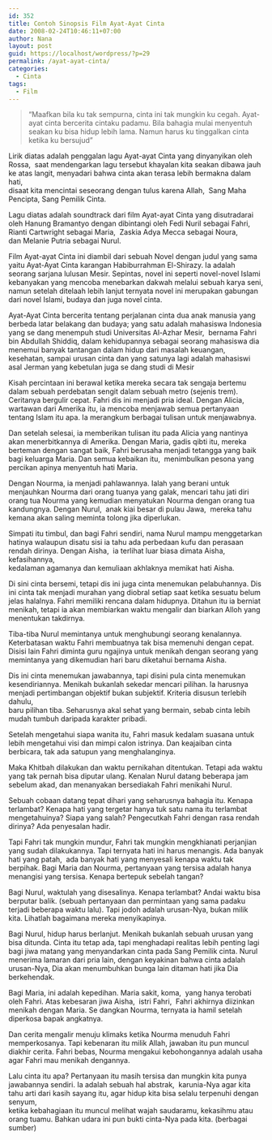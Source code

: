 ```yaml
---
id: 352
title: Contoh Sinopsis Film Ayat-Ayat Cinta
date: 2008-02-24T10:46:11+07:00
author: Nana
layout: post
guid: https://localhost/wordpress/?p=29
permalink: /ayat-ayat-cinta/
categories:
  - Cinta
tags:
  - Film
---
```

> “Maafkan bila ku tak sempurna, cinta ini tak mungkin ku cegah. Ayat-ayat cinta bercerita cintaku padamu. Bila bahagia mulai menyentuh seakan ku bisa hidup lebih lama. Namun harus ku tinggalkan cinta ketika ku bersujud”

Lirik diatas adalah penggalan lagu Ayat-ayat Cinta yang dinyanyikan oleh Rossa,  saat mendengarkan lagu tersebut khayalan kita seakan dibawa jauh ke atas langit, menyadari bahwa cinta akan terasa lebih bermakna dalam hati,  
disaat kita mencintai seseorang dengan tulus karena Allah,  Sang Maha Pencipta, Sang Pemilik Cinta.

Lagu diatas adalah soundtrack dari film Ayat-ayat Cinta yang disutradarai oleh Hanung Bramantyo dengan dibintangi oleh Fedi Nuril sebagai Fahri,  Rianti Cartwright sebagai Maria,  Zaskia Adya Mecca sebagai Noura,  
dan Melanie Putria sebagai Nurul.

Film Ayat-ayat Cinta ini diambil dari sebuah Novel dengan judul yang sama yaitu Ayat-Ayat Cinta karangan Habiburrahman El-Shirazy. Ia adalah seorang sarjana lulusan Mesir. Sepintas, novel ini seperti novel-novel Islami kebanyakan yang mencoba menebarkan dakwah melalui sebuah karya seni, namun setelah ditelaah lebih lanjut ternyata novel ini merupakan gabungan dari novel Islami, budaya dan juga novel cinta.

Ayat-Ayat Cinta bercerita tentang perjalanan cinta dua anak manusia yang berbeda latar belakang dan budaya; yang satu adalah mahasiswa Indonesia yang se dang menempuh studi Universitas Al-Azhar Mesir,  bernama Fahri bin Abdullah Shiddiq, dalam kehidupannya sebagai seorang mahasiswa dia menemui banyak tantangan dalam hidup dari masalah keuangan, kesehatan, sampai urusan cinta dan yang satunya lagi adalah mahasiswi asal Jerman yang kebetulan juga se dang studi di Mesir

Kisah percintaan ini berawal ketika mereka secara tak sengaja bertemu dalam sebuah perdebatan sengit dalam sebuah metro (sejenis trem). Ceritanya bergulir cepat. Fahri dis ini menjadi pria ideal. Dengan Alicia, wartawan dari Amerika itu, ia mencoba menjawab semua pertanyaan tentang Islam itu apa. Ia merangkum berbagai tulisan untuk menjawabnya.

Dan setelah selesai, ia memberikan tulisan itu pada Alicia yang nantinya akan menerbitkannya di Amerika. Dengan Maria, gadis qibti itu, mereka berteman dengan sangat baik, Fahri berusaha menjadi tetangga yang baik bagi keluarga Maria. Dan semua kebaikan itu,  menimbulkan pesona yang percikan apinya menyentuh hati Maria.

Dengan Nourma, ia menjadi pahlawannya. Ialah yang berani untuk menjauhkan Nourma dari orang tuanya yang galak, mencari tahu jati diri orang tua Nourma yang kemudian menyatukan Nourma dengan orang tua kandungnya. Dengan Nurul,  anak kiai besar di pulau Jawa,  mereka tahu kemana akan saling meminta tolong jika diperlukan.

Simpati itu timbul, dan bagi Fahri sendiri, nama Nurul mampu menggetarkan hatinya walaupun disatu sisi ia tahu ada perbedaan kufu dan perasaan rendah dirinya. Dengan Aisha,  ia terlihat luar biasa dimata Aisha, kefasihannya,  
kedalaman agamanya dan kemuliaan akhlaknya memikat hati Aisha.

Di sini cinta bersemi, tetapi dis ini juga cinta menemukan pelabuhannya. Dis ini cinta tak menjadi murahan yang diobral setiap saat ketika sesuatu belum jelas halalnya. Fahri memiliki rencana dalam hidupnya. Ditahun itu ia berniat menikah, tetapi ia akan membiarkan waktu mengalir dan biarkan Alloh yang menentukan takdirnya.

Tiba-tiba Nurul memintanya untuk menghubungi seorang kenalannya. Keterbatasan waktu Fahri membuatnya tak bisa memenuhi dengan cepat. Disisi lain Fahri diminta guru ngajinya untuk menikah dengan seorang yang memintanya yang dikemudian hari baru diketahui bernama Aisha.

Dis ini cinta menemukan jawabannya, tapi disini pula cinta menemukan kesendiriannya. Menikah bukanlah sekedar mencari pilihan. Ia harusnya menjadi pertimbangan objektif bukan subjektif. Kriteria disusun terlebih dahulu,  
baru pilihan tiba. Seharusnya akal sehat yang bermain, sebab cinta lebih mudah tumbuh daripada karakter pribadi.

Setelah mengetahui siapa wanita itu, Fahri masuk kedalam suasana untuk lebih mengetahui visi dan mimpi calon istrinya. Dan keajaiban cinta berbicara, tak ada satupun yang menghalanginya.

Maka Khitbah dilakukan dan waktu pernikahan ditentukan. Tetapi ada waktu yang tak pernah bisa diputar ulang. Kenalan Nurul datang beberapa jam sebelum akad, dan menanyakan bersediakah Fahri menikahi Nurul.

Sebuah cobaan datang tepat dihari yang seharusnya bahagia itu. Kenapa terlambat? Kenapa hati yang tergetar hanya tuk satu nama itu terlambat mengetahuinya? Siapa yang salah? Pengecutkah Fahri dengan rasa rendah dirinya? Ada penyesalan hadir.

Tapi Fahri tak mungkin mundur, Fahri tak mungkin mengkhianati perjanjian yang sudah dilakukannya. Tapi ternyata hati ini harus menangis. Ada banyak hati yang patah,  ada banyak hati yang menyesali kenapa waktu tak berpihak. Bagi Maria dan Nourma, pertanyaan yang tersisa adalah hanya menangisi yang tersisa. Kenapa bertepuk sebelah tangan?

Bagi Nurul, waktulah yang disesalinya. Kenapa terlambat? Andai waktu bisa berputar balik. (sebuah pertanyaan dan permintaan yang sama padaku terjadi beberapa waktu lalu). Tapi jodoh adalah urusan-Nya, bukan milik kita. Lihatlah bagaimana mereka menyikapinya.

Bagi Nurul, hidup harus berlanjut. Menikah bukanlah sebuah urusan yang bisa ditunda. Cinta itu tetap ada, tapi menghadapi realitas lebih penting lagi bagi jiwa matang yang menyandarkan cinta pada Sang Pemilik cinta. Nurul menerima lamaran dari pria lain, dengan keyakinan bahwa cinta adalah urusan-Nya, Dia akan menumbuhkan bunga lain ditaman hati jika Dia berkehendak.

Bagi Maria, ini adalah kepedihan. Maria sakit, koma,  yang hanya terobati oleh Fahri. Atas kebesaran jiwa Aisha,  istri Fahri,  Fahri akhirnya diizinkan menikah dengan Maria. Se dangkan Nourma, ternyata ia hamil setelah diperkosa bapak angkatnya.

Dan cerita mengalir menuju klimaks ketika Nourma menuduh Fahri memperkosanya. Tapi kebenaran itu milik Allah, jawaban itu pun muncul diakhir cerita. Fahri bebas, Nourma mengakui kebohongannya adalah usaha agar Fahri mau menikah dengannya.

Lalu cinta itu apa? Pertanyaan itu masih tersisa dan mungkin kita punya jawabannya sendiri. Ia adalah sebuah hal abstrak,  karunia-Nya agar kita tahu arti dari kasih sayang itu, agar hidup kita bisa selalu terpenuhi dengan senyum,  
ketika kebahagiaan itu muncul melihat wajah saudaramu, kekasihmu atau orang tuamu. Bahkan udara ini pun bukti cinta-Nya pada kita. (berbagai sumber)